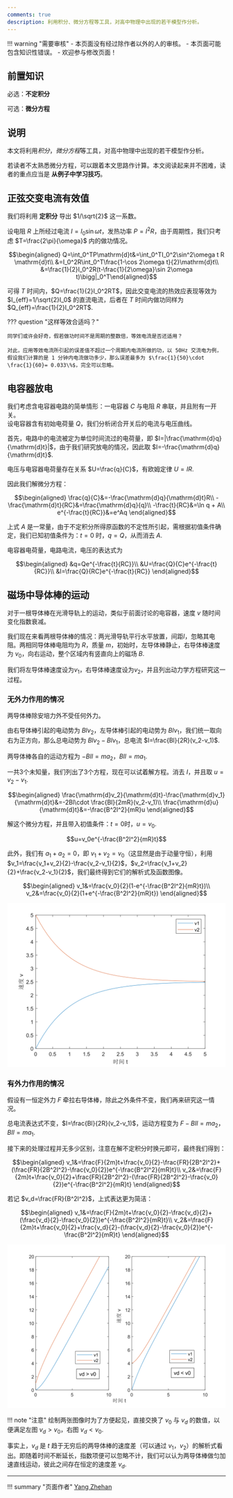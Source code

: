 ```yaml
---
comments: true
description: 利用积分、微分方程等工具，对高中物理中出现的若干模型作分析。
---
```


!!! warning "需要审核"
    - 本页面没有经过除作者以外的人的审核。
    - 本页面可能包含知识性错误。
    - 欢迎参与修改页面！

## 前置知识

必选：**不定积分**

可选：**微分方程**

## 说明

本文将利用*积分*，*微分方程*等工具，对高中物理中出现的若干模型作分析。

若读者不太熟悉微分方程，可以跟着本文思路作计算。本文阅读起来并不困难，读者的重点应当是 **从例子中学习技巧**。

## 正弦交变电流有效值

我们将利用 **定积分** 导出 $1/\sqrt{2}$ 这一系数。

设电阻 $R$ 上所经过电流 $I=I_0\sin \omega t$，发热功率 $P=I^2R$，由于周期性，我们只考虑 $T=\frac{2\pi}{\omega}$ 内的做功情况。

$$\begin{aligned}
Q=\int_0^TP\mathrm{d}t&=\int_0^TI_0^2\sin^2\omega t R \mathrm{d}t\\
&=I_0^2R\int_0^T\frac{1-\cos 2\omega t}{2}\mathrm{d}t\\
&=\frac{1}{2}I_0^2R(t-\frac{1}{2\omega}\sin 2\omega t)\bigg|_0^T\end{aligned}$$

可得 $T$ 时间内，$Q=\frac{1}{2}I_0^2RT$，因此交变电流的热效应表现等效为 $I_{eff}=1/\sqrt{2}I_0$ 的直流电流，后者在 $T$ 时间内做功同样为 $Q_{eff}=\frac{1}{2}I_0^2RT$.

??? question "这样等效合适吗？"

    同学们或许会好奇，假若做功时间不是周期的整数倍，等效电流是否还适用？

    对此，应用等效电流所引起的误差值不超过一个周期内电流所做的功，以 50Hz 交流电为例，假设我们计算的是 1 分钟内电流做功多少，那么误差最多为 $\frac{1}{50}\cdot \frac{1}{60}= 0.033\%$，完全可以忽略。

## 电容器放电

我们考虑含电容器电路的简单情形：一电容器 $C$ 与电阻 $R$ 串联，并且附有一开关。  
设电容器含有初始电荷量 $Q$，我们分析闭合开关后的电流与电压曲线。

首先，电路中的电流被定为单位时间流过的电荷量，即 $I=|\frac{\mathrm{d}q}{\mathrm{d}t}|$，由于我们研究放电的情况，因此取 $I=-\frac{\mathrm{d}q}{\mathrm{d}t}$.

电压与电容器电荷量存在关系 $U=\frac{q}{C}$，有欧姆定律 $U=IR$.

因此我们解微分方程：

$$\begin{aligned}
\frac{q}{C}&=-\frac{\mathrm{d}q}{\mathrm{d}t}R\\
-\frac{\mathrm{d}t}{RC}&=\frac{\mathrm{d}q}{q}\\
-\frac{t}{RC}&=\ln q + A\\
e^{-\frac{t}{RC}}&=e^Aq
\end{aligned}$$

上式 $A$ 是一常量，由于不定积分所得原函数的不定性所引起，需根据初值条件确定，我们已知初值条件为：$t=0$ 时，$q=Q$，从而消去 $A$.

电容器电荷量，电路电流，电压的表达式为

$$\begin{aligned}
&q=Qe^{-\frac{t}{RC}}\\
&U=\frac{Q}{C}e^{-\frac{t}{RC}}\\
&I=\frac{Q}{RC}e^{-\frac{t}{RC}}
\end{aligned}$$


## 磁场中导体棒的运动

对于一根导体棒在光滑导轨上的运动，类似于前面讨论的电容器，速度 $v$ 随时间变化指数衰减。

我们现在来看两根导体棒的情况：两光滑导轨平行水平放置，间距$l$，忽略其电阻。两相同导体棒电阻均为 $R$，质量 $m$，初始时，左导体棒静止，右导体棒速度为 $v_0$，向右运动，整个区域内有竖直向上的磁场 $B$.

我们将左导体棒速度设为$v_1$，右导体棒速度设为$v_2$，并且列出动力学方程研究这一过程。

### 无外力作用的情况

两导体棒除安培力外不受任何外力。

由右导体棒引起的电动势为 $Blv_2$，左导体棒引起的电动势为 $Blv_1$，我们统一取向右为正方向，那么总电动势为 $Blv_2-Blv_1$，总电流 $I=\frac{Bl}{2R}(v_2-v_1)$.

两导体棒各自的运动方程为 $-BIl=ma_2$，$BIl=ma_1$.

一共3个未知量，我们列出了3个方程，现在可以试着解方程。消去 $I$，并且取 $u=v_2-v_1$.

$$\begin{aligned}
\frac{\mathrm{d}v_2}{\mathrm{d}t}-\frac{\mathrm{d}v_1}{\mathrm{d}t}&=-2Bl\cdot \frac{Bl}{2mR}(v_2-v_1)\\
\frac{\mathrm{d}u}{\mathrm{d}t}&=-\frac{B^2l^2}{mR}u
\end{aligned}$$

解这个微分方程，并且带入初值条件：$t=0$时，$u=v_0$.

$$u=v_0e^{-\frac{B^2l^2}{mR}t}$$

此外，我们有 $a_1+a_2=0$，即 $v_1+v_2=v_0$（这显然是由于动量守恒），利用 $v_1=\frac{v_1+v_2}{2}-\frac{v_2-v_1}{2}$，$v_2=\frac{v_1+v_2}{2}+\frac{v_2-v_1}{2}$，我们最终得到它们的解析式及函数图像。

$$\begin{aligned}
v_1&=\frac{v_0}{2}(1-e^{-\frac{B^2l^2}{mR}t})\\
v_2&=\frac{v_0}{2}(1+e^{-\frac{B^2l^2}{mR}t})
\end{aligned}$$

![无外力作用下的双导体棒运动图像](./img/deeper-understanding-on-regular-models-1.svg)

### 有外力作用的情况

假设有一恒定外力 $F$ 牵拉右导体棒，除此之外条件不变，我们再来研究这一情况。

总电流表达式不变，$I=\frac{Bl}{2R}(v_2-v_1)$，运动方程变为 $F-BIl=ma_2$，$BIl=ma_1$.

接下来的处理过程并无多少区别，注意在解不定积分时换元即可，最终我们得到：

$$\begin{aligned}
v_1&=\frac{F}{2m}t+\frac{v_0}{2}-\frac{FR}{2B^2l^2}+(\frac{FR}{2B^2l^2}-\frac{v_0}{2})e^{-\frac{B^2l^2}{mR}t}\\
v_2&=\frac{F}{2m}t+\frac{v_0}{2}+\frac{FR}{2B^2l^2}-(\frac{FR}{2B^2l^2}-\frac{v_0}{2})e^{-\frac{B^2l^2}{mR}t}
\end{aligned}$$

若记 $v_d=\frac{FR}{B^2l^2}$，上式表达更为简洁：

$$\begin{aligned}
v_1&=\frac{F}{2m}t+\frac{v_0}{2}-\frac{v_d}{2}+(\frac{v_d}{2}-\frac{v_0}{2})e^{-\frac{B^2l^2}{mR}t}\\
v_2&=\frac{F}{2m}t+\frac{v_0}{2}+\frac{v_d}{2}-(\frac{v_d}{2}-\frac{v_0}{2})e^{-\frac{B^2l^2}{mR}t}
\end{aligned}$$


![有外力作用下的双导体棒运动图像](./img/deeper-understanding-on-regular-models-2.svg)

!!! note "注意"
    绘制两张图像时为了方便起见，直接交换了 $v_0$ 与 $v_d$ 的数值，以便满足左图 $v_d>v_0$，右图 $v_d<v_0$.

事实上，$v_d$ 是 $t$ 趋于无穷后的两导体棒的速度差（可以通过 $v_1$，$v_2$）的解析式看出。即随着时间不断延长，指数项便可以忽略不计，我们可以认为两导体棒做匀加速直线运动，彼此之间存在恒定的速度差 $v_d$.

---
!!! summary "页面作者"
    [Yang Zhehan](mailto:yangzheh22@mails.tsinghua.edu.cn)